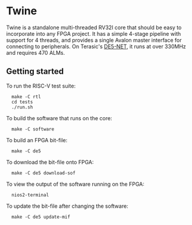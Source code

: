 # Twine

Twine is a standalone multi-threaded RV32I core that should be easy to
incorporate into any FPGA project.  It has a simple 4-stage pipeline
with support for 4 threads, and provides a single Avalon master
interface for connecting to peripherals.  On Terasic's
[DE5-NET](http://de5-net.terasic.com), it runs at over 330MHz and
requires 470 ALMs.

## Getting started

To run the RISC-V test suite:

```
  make -C rtl
  cd tests
  ./run.sh
```

To build the software that runs on the core:

```
  make -C software
```

To build an FPGA bit-file:

```
  make -C de5
```

To download the bit-file onto FPGA:

```
  make -C de5 download-sof
```

To view the output of the software running on the FPGA:

```
  nios2-terminal
```

To update the bit-file after changing the software:

```
  make -C de5 update-mif
```
